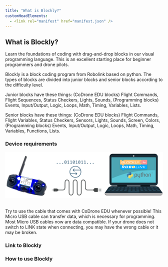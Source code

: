 ```yaml
---
title: "What is Blockly?"
customHeadElements:
  - <link rel="manifest" href="manifest.json" />
---
```



## What is Blockly?

Learn the foundations of coding with drag-and-drop blocks in our visual programming language. This is an excellent starting place for beginner programmers and drone pilots.

Blockly is a block coding program from Robolink based on python. The types of blocks are divided into junior blocks and senior blocks according to the difficulty level.  

Junior blocks have these things: (CoDrone EDU blocks) Flight Commands, Flight Sequences, Status Checkers, Lights, Sounds, (Programming blocks) Events, Input/Output, Logic, Loops, Math, Timing, Variables, Lists. 

Senior blocks have these things: (CoDrone EDU blocks) Flight Commands, Flight Variables, Status Checkers, Sensors, Lights, Sounds, Screen, Colors, (Programming blocks) Events, Input/Output, Logic, Loops, Math, Timing, Variables, Functions, Lists.

### Device requirements

<img src="/img/CDE/device-requirements.png" width="680px"/>  
<br/>
<br/>

Try to use the cable that comes with CoDrone EDU whenever possible! This Micro USB cable can transfer data, which is necessary for programming. Most Micro USB cables now are data compatible. If your drone does not switch to LINK state when connecting, you may have the wrong cable or it may be broken.

### Link to Blockly


### How to use Blockly



